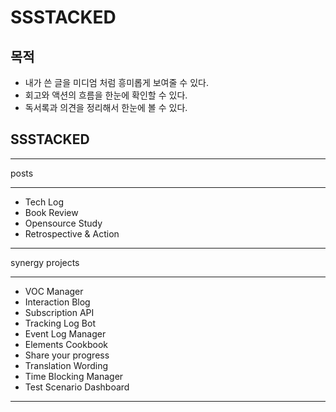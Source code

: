 # SSSTACKED

## 목적

- 내가 쓴 글을 미디엄 처럼 흥미롭게 보여줄 수 있다.
- 회고와 액션의 흐름을 한눈에 확인할 수 있다.
- 독서록과 의견을 정리해서 한눈에 볼 수 있다.

<!DOCTYPE html>
<html lang="en">
	<head>
		<meta charset="UTF-8" />
		<meta name="viewport" content="width=device-width, initial-scale=1.0" />
		<title>SSSTACKED</title>
		<link rel="stylesheet" href="./images/reset.css" />
		<link rel="stylesheet" href="./style.css" />
	</head>
	<body>
		<aside id="sidebar">
			<h1 class="logo">SSSTACKED</h1>
			<hr />
			<span class="group-title">posts</span>
			<hr />
			<ul>
				<li>Tech Log</li>
				<li>Book Review</li>
				<li>Opensource Study</li>
				<li>Retrospective & Action</li>
			</ul>
			<hr />
			<span class="group-title">synergy projects</span>
			<hr />
			<ul>
				<li>VOC Manager</li>
				<li>Interaction Blog</li>
				<li>Subscription API</li>
				<li>Tracking Log Bot</li>
				<li>Event Log Manager</li>
				<li>Elements Cookbook</li>
				<li>Share your progress</li>
				<li>Translation Wording</li>
				<li>Time Blocking Manager</li>
				<li>Test Scenario Dashboard</li>
			</ul>
			<hr />
		</aside>
		<main id="main"></main>
	</body>
</html>
